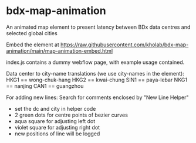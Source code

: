 # bdx-map-animation
An animated map element to present latency between BDx data centres and selected global cities

Embed the element at
https://raw.githubusercontent.com/kholab/bdx-map-animation/main/map-animation-embed.html 

index.js contains a dummy webflow page, with example usage contained.

Data center to city-name translations (we use city-names in the element): 
HKG1 == wong-chuk-hang
HKG2 == kwai-chung
SIN1 == paya-lebar
NKG1 == nanjing 
CAN1 == guangzhou

For adding new lines: 
Search for comments enclosed by "New Line Helper"
- set the dc and city in helper code
- 2 green dots for centre points of bezier curves 
- aqua square for adjusting left dot
- violet square for adjusting right dot
- new positions of line will be logged